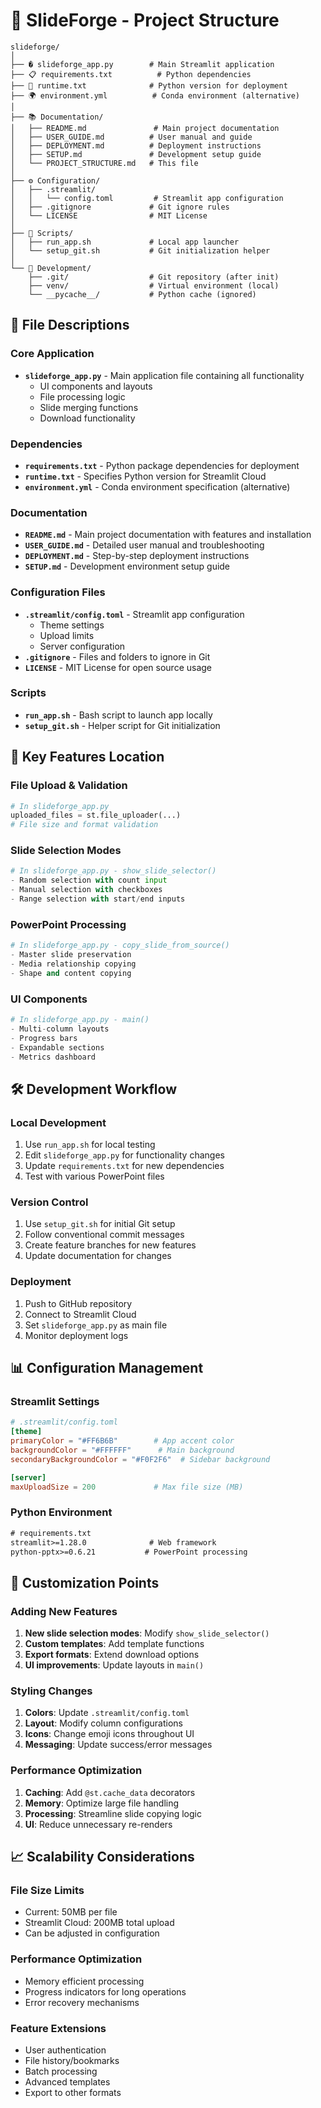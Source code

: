 # 📁 SlideForge - Project Structure

```
slideforge/
│
├── � slideforge_app.py        # Main Streamlit application
├── 📋 requirements.txt          # Python dependencies
├── 🐍 runtime.txt              # Python version for deployment
├── 🌍 environment.yml          # Conda environment (alternative)
│
├── 📚 Documentation/
│   ├── README.md               # Main project documentation
│   ├── USER_GUIDE.md          # User manual and guide
│   ├── DEPLOYMENT.md          # Deployment instructions
│   ├── SETUP.md               # Development setup guide
│   └── PROJECT_STRUCTURE.md   # This file
│
├── ⚙️ Configuration/
│   ├── .streamlit/
│   │   └── config.toml         # Streamlit app configuration
│   ├── .gitignore             # Git ignore rules
│   └── LICENSE                # MIT License
│
├── 🚀 Scripts/
│   ├── run_app.sh             # Local app launcher
│   └── setup_git.sh           # Git initialization helper
│
└── 🔧 Development/
    ├── .git/                  # Git repository (after init)
    ├── venv/                  # Virtual environment (local)
    └── __pycache__/           # Python cache (ignored)
```

## 📄 File Descriptions

### Core Application
- **`slideforge_app.py`** - Main application file containing all functionality
  - UI components and layouts
  - File processing logic
  - Slide merging functions
  - Download functionality

### Dependencies
- **`requirements.txt`** - Python package dependencies for deployment
- **`runtime.txt`** - Specifies Python version for Streamlit Cloud
- **`environment.yml`** - Conda environment specification (alternative)

### Documentation
- **`README.md`** - Main project documentation with features and installation
- **`USER_GUIDE.md`** - Detailed user manual and troubleshooting
- **`DEPLOYMENT.md`** - Step-by-step deployment instructions
- **`SETUP.md`** - Development environment setup guide

### Configuration Files
- **`.streamlit/config.toml`** - Streamlit app configuration
  - Theme settings
  - Upload limits
  - Server configuration
- **`.gitignore`** - Files and folders to ignore in Git
- **`LICENSE`** - MIT License for open source usage

### Scripts
- **`run_app.sh`** - Bash script to launch app locally
- **`setup_git.sh`** - Helper script for Git initialization

## 🎯 Key Features Location

### File Upload & Validation
```python
# In slideforge_app.py
uploaded_files = st.file_uploader(...)
# File size and format validation
```

### Slide Selection Modes
```python
# In slideforge_app.py - show_slide_selector()
- Random selection with count input
- Manual selection with checkboxes  
- Range selection with start/end inputs
```

### PowerPoint Processing
```python
# In slideforge_app.py - copy_slide_from_source()
- Master slide preservation
- Media relationship copying
- Shape and content copying
```

### UI Components
```python
# In slideforge_app.py - main()
- Multi-column layouts
- Progress bars
- Expandable sections
- Metrics dashboard
```

## 🛠️ Development Workflow

### Local Development
1. Use `run_app.sh` for local testing
2. Edit `slideforge_app.py` for functionality changes
3. Update `requirements.txt` for new dependencies
4. Test with various PowerPoint files

### Version Control
1. Use `setup_git.sh` for initial Git setup
2. Follow conventional commit messages
3. Create feature branches for new features
4. Update documentation for changes

### Deployment
1. Push to GitHub repository
2. Connect to Streamlit Cloud
3. Set `slideforge_app.py` as main file
4. Monitor deployment logs

## 📊 Configuration Management

### Streamlit Settings
```toml
# .streamlit/config.toml
[theme]
primaryColor = "#FF6B6B"        # App accent color
backgroundColor = "#FFFFFF"      # Main background
secondaryBackgroundColor = "#F0F2F6"  # Sidebar background

[server]
maxUploadSize = 200             # Max file size (MB)
```

### Python Environment
```txt
# requirements.txt
streamlit>=1.28.0              # Web framework
python-pptx>=0.6.21           # PowerPoint processing
```

## 🔧 Customization Points

### Adding New Features
1. **New slide selection modes**: Modify `show_slide_selector()`
2. **Custom templates**: Add template functions
3. **Export formats**: Extend download options
4. **UI improvements**: Update layouts in `main()`

### Styling Changes
1. **Colors**: Update `.streamlit/config.toml`
2. **Layout**: Modify column configurations
3. **Icons**: Change emoji icons throughout UI
4. **Messaging**: Update success/error messages

### Performance Optimization
1. **Caching**: Add `@st.cache_data` decorators
2. **Memory**: Optimize large file handling
3. **Processing**: Streamline slide copying logic
4. **UI**: Reduce unnecessary re-renders

## 📈 Scalability Considerations

### File Size Limits
- Current: 50MB per file
- Streamlit Cloud: 200MB total upload
- Can be adjusted in configuration

### Performance Optimization
- Memory efficient processing
- Progress indicators for long operations
- Error recovery mechanisms

### Feature Extensions
- User authentication
- File history/bookmarks
- Batch processing
- Advanced templates
- Export to other formats
